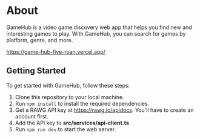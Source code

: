 # About


GameHub is a video game discovery web app that helps you find new and interesting games to play. With GameHub, you can search for games by platform, genre, and more. 

https://game-hub-five-roan.vercel.app/

## Getting Started

To get started with GameHub, follow these steps:

1. Clone this repository to your local machine.
2. Run `npm install` to install the required dependencies.
3. Get a RAWG API key at https://rawg.io/apidocs. You'll have to create an account first.
4. Add the API key to **src/services/api-client.ts**
5. Run `npm run dev` to start the web server.

